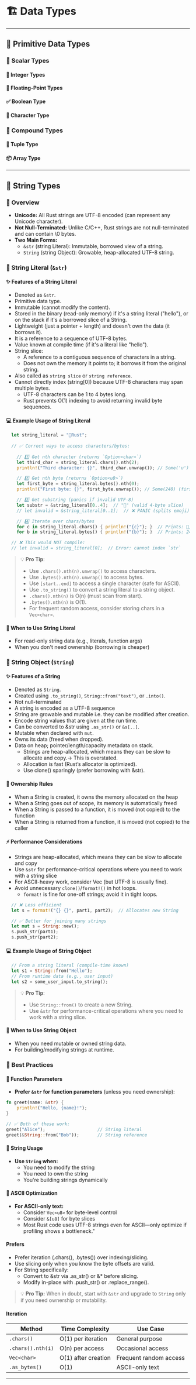 # 🏗️ Data Types

* * *

## 🔑 Primitive Data Types

### 🔢 Scalar Types

#### 🔢 Integer Types

#### 🔣 Floating-Point Types

#### ✅ Boolean Type

#### 🔡 Character Type

### 🔑 Compound Types

#### 🔗 Tuple Type

#### 📦 Array Type

* * *

## 🔑 String Types

### 📝 Overview

- **Unicode:** All Rust strings are UTF-8 encoded (can represent any Unicode character).
- **Not Null-Terminated:** Unlike C/C++, Rust strings are not null-terminated and can contain \0 bytes.
- **Two Main Forms:**
  - `&str` (string Literal): Immutable, borrowed view of a string.
  - `String` (string Object): Growable, heap-allocated UTF-8 string.

### 📍 String Literal (`&str`)

#### ✨ Features of a String Literal

- Denoted as `&str`.
- Primitive data type.
- Immutable (cannot modify the content).
- Stored in the binary (read-only memory) if it's a string literal ("hello"), or on the stack if it's a borrowed slice of a String.
- Lightweight (just a pointer + length) and doesn't own the data (it borrows it).
- It is a reference to a sequence of UTF-8 bytes.
- Value known at compile time (if it's a literal like "hello").
- String slice:
  - A reference to a contiguous sequence of characters in a string.
  - Does not own the memory it points to; it borrows it from the original string.
- Also called as `string slice` or `string reference`.
- Cannot directly index (string[0]) because UTF-8 characters may span multiple bytes.
  - UTF-8 characters can be 1 to 4 bytes long.
  - Rust prevents O(1) indexing to avoid returning invalid byte sequences.

#### 💻 Example Usage of String Literal

```rust
  let string_literal = "🦀Rust";
  
  // ✅ Correct ways to access characters/bytes:
  
    // 1️⃣ Get nth character (returns `Option<char>`)
    let third_char = string_literal.chars().nth(2);  
    println!("Third character: {}", third_char.unwrap()); // Some('u')

    // 2️⃣ Get nth byte (returns `Option<u8>`)
    let first_byte = string_literal.bytes().nth(0);
    println!("First byte: {}", first_byte.unwrap()); // Some(240) (first byte of '🦀')

    // 3️⃣ Get substring (panics if invalid UTF-8)
    let substr = &string_literal[0..4];  // "🦀" (valid 4-byte slice)
    // let invalid = &string_literal[0..1];  // ❌ PANIC (splits emoji)

    // 4️⃣ Iterate over chars/bytes
    for c in string_literal.chars() { println!("{c}"); }  // Prints: 🦀, R, u, s, t
    for b in string_literal.bytes() { println!("{b}"); }  // Prints: 240, 159, 146, 144

  // ❌ This would NOT compile:
  // let invalid = string_literal[0];  // Error: cannot index `str`
```

> 💡 **Pro Tip**:
>
> - Use `.chars().nth(n).unwrap()` to access characters.
> - Use `.bytes().nth(n).unwrap()` to access bytes.
> - Use `[start..end]` to access a single character (safe for ASCII).
> - Use `.to_string()` to convert a string literal to a string object.
> - `.chars().nth(n)` is O(n) (must scan from start).
> - `.bytes().nth(n)` is O(1).
> - For frequent random access, consider storing chars in a `Vec<char>`.

#### 🎯 When to Use String Literal

- For read-only string data (e.g., literals, function args)
- When you don't need ownership (borrowing is cheaper)

### 🧵 String Object (`String`)

#### ✨ Features of a String

- Denoted as `String`.
- Created using `.to_string()`, `String::from("text")`, or `.into()`.
- Not null-terminated
- A string is encoded as a UTF-8 sequence
- String are growable and mutable i.e. they can be modified after creation.
- Encode string values that are given at the run time.
- Can be converted to &str using `.as_str()` or `&s[..]`.
- Mutable when declared with `mut`.
- Owns its data (freed when dropped).
- Data on heap; pointer/length/capacity metadata on stack.
  - Strings are heap-allocated, which means they can be slow to allocate and copy.→ This is overstated.
  - Allocation is fast (Rust’s allocator is optimized).
  - Use clone() sparingly (prefer borrowing with &str).

#### 👑 Ownership Rules

- When a String is created, it owns the memory allocated on the heap
- When a String goes out of scope, its memory is automatically freed
- When a String is passed to a function, it is moved (not copied) to the function
- When a String is returned from a function, it is moved (not copied) to the caller

#### ⚡ Performance Considerations

- Strings are heap-allocated, which means they can be slow to allocate and copy
- Use `&str` for performance-critical operations where you need to work with a string slice
- For ASCII-heavy work, consider Vec<u8> (but UTF-8 is usually fine).
- Avoid unnecessary `clone()`/`format!()` in hot loops.
  - `format!` is fine for one-off strings; avoid it in tight loops.

```rust
  // ❌ Less efficient
  let s = format!("{} {}", part1, part2);  // Allocates new String

  // ✅ Better for joining many strings
  let mut s = String::new();
  s.push_str(part1);
  s.push_str(part2);
```

#### 💻 Example Usage of String Object

```rust
  // From a string literal (compile-time known)
  let s1 = String::from("Hello");
  // From runtime data (e.g., user input)
  let s2 = some_user_input.to_string();
```

> 💡 **Pro Tip**:
>
> - Use `String::from()` to create a new String.
> - Use `&str` for performance-critical operations where you need to work with a string slice.

#### 🎯 When to Use String Object

- When you need mutable or owned string data.
- For building/modifying strings at runtime.

### 🎯 Best Practices

#### 📌 Function Parameters

- **Prefer `&str` for function parameters** (unless you need ownership):

```rust
fn greet(name: &str) { 
    println!("Hello, {name}!"); 
}

// ✅ Both of these work:
greet("Alice");                    // String literal
greet(&String::from("Bob"));       // String reference
```

#### 📌 String Usage

- **Use `String` when:**
  - You need to modify the string
  - You need to own the string
  - You're building strings dynamically

#### 📌 ASCII Optimization

- **For ASCII-only text:**
  - Consider `Vec<u8>` for byte-level control
  - Consider `&[u8]` for byte slices
  - Most Rust code uses UTF-8 strings even for ASCII—only optimize if profiling shows a bottleneck."
  
#### Prefers

- Prefer iteration (.chars(), .bytes()) over indexing/slicing.
- Use slicing only when you know the byte offsets are valid.
- For String specifically:
  - Convert to &str via .as_str() or &* before slicing.
  - Modify in-place with .push_str() or .replace_range().

> 💡 **Pro Tip:** When in doubt, start with `&str` and upgrade to `String` only if you need ownership or mutability.

#### Iteration

| Method | Time Complexity | Use Case |
|--------|----------------|-----------|
| `.chars()` | O(1) per iteration | General purpose |
| `.chars().nth(i)` | O(n) per access | Occasional access |
| `Vec<char>` | O(1) after creation | Frequent random access |
| `.as_bytes()` | O(1) | ASCII-only text |

* * *
